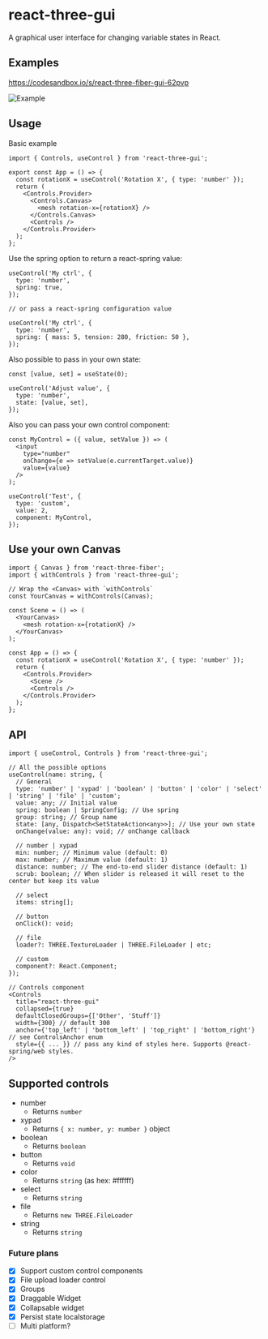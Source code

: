 # react-three-gui

A graphical user interface for changing variable states in React.

## Examples

https://codesandbox.io/s/react-three-fiber-gui-62pvp

![Example](https://media.giphy.com/media/hrvUiMXTTu1aEprRhj/giphy.gif)

## Usage

Basic example

```tsx
import { Controls, useControl } from 'react-three-gui';

export const App = () => {
  const rotationX = useControl('Rotation X', { type: 'number' });
  return (
    <Controls.Provider>
      <Controls.Canvas>
        <mesh rotation-x={rotationX} />
      </Controls.Canvas>
      <Controls />
    </Controls.Provider>
  );
};
```

Use the spring option to return a react-spring value:

```tsx
useControl('My ctrl', {
  type: 'number',
  spring: true,
});

// or pass a react-spring configuration value

useControl('My ctrl', {
  type: 'number',
  spring: { mass: 5, tension: 280, friction: 50 },
});
```

Also possible to pass in your own state:

```tsx
const [value, set] = useState(0);

useControl('Adjust value', {
  type: 'number',
  state: [value, set],
});
```

Also you can pass your own control component:

```tsx
const MyControl = ({ value, setValue }) => (
  <input
    type="number"
    onChange={e => setValue(e.currentTarget.value)}
    value={value}
  />
);

useControl('Test', {
  type: 'custom',
  value: 2,
  component: MyControl,
});
```

## Use your own Canvas

```tsx
import { Canvas } from 'react-three-fiber';
import { withControls } from 'react-three-gui';

// Wrap the <Canvas> with `withControls`
const YourCanvas = withControls(Canvas);

const Scene = () => (
  <YourCanvas>
    <mesh rotation-x={rotationX} />
  </YourCanvas>
);

const App = () => {
  const rotationX = useControl('Rotation X', { type: 'number' });
  return (
    <Controls.Provider>
      <Scene />
      <Controls />
    </Controls.Provider>
  );
};
```

## API

```tsx
import { useControl, Controls } from 'react-three-gui';

// All the possible options
useControl(name: string, {
  // General
  type: 'number' | 'xypad' | 'boolean' | 'button' | 'color' | 'select' | 'string' | 'file' | 'custom';
  value: any; // Initial value
  spring: boolean | SpringConfig; // Use spring
  group: string; // Group name
  state: [any, Dispatch<SetStateAction<any>>]; // Use your own state
  onChange(value: any): void; // onChange callback

  // number | xypad
  min: number; // Minimum value (default: 0)
  max: number; // Maximum value (default: 1)
  distance: number; // The end-to-end slider distance (default: 1)
  scrub: boolean; // When slider is released it will reset to the center but keep its value

  // select
  items: string[];

  // button
  onClick(): void;

  // file
  loader?: THREE.TextureLoader | THREE.FileLoader | etc;

  // custom
  component?: React.Component;
});

// Controls component
<Controls
  title="react-three-gui"
  collapsed={true}
  defaultClosedGroups={['Other', 'Stuff']}
  width={300} // default 300
  anchor={'top_left' | 'bottom_left' | 'top_right' | 'bottom_right'} // see ControlsAnchor enum
  style={{ ... }} // pass any kind of styles here. Supports @react-spring/web styles.
/>
```

## Supported controls

- number
  - Returns `number`
- xypad
  - Returns `{ x: number, y: number }` object
- boolean
  - Returns `boolean`
- button
  - Returns `void`
- color
  - Returns `string` (as hex: #ffffff)
- select
  - Returns `string`
- file
  - Returns `new THREE.FileLoader`
- string
  - Returns `string`

### Future plans

- [x] Support custom control components
- [x] File upload loader control
- [x] Groups
- [x] Draggable Widget
- [x] Collapsable widget
- [x] Persist state localstorage
- [ ] Multi platform?
